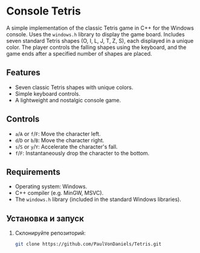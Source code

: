 # Console Tetris

A simple implementation of the classic Tetris game in C++ for the Windows console. Uses the `windows.h` library to display the game board. Includes seven standard Tetris shapes (O, I, L, J, T, Z, S), each displayed in a unique color. The player controls the falling shapes using the keyboard, and the game ends after a specified number of shapes are placed.

## Features
- Seven classic Tetris shapes with unique colors.
- Simple keyboard controls.
- A lightweight and nostalgic console game.

## Controls
- `a`/`A` or `f`/`F`: Move the character left.
- `d`/`D` or `b`/`B`: Move the character right.
- `s`/`S` or `y`/`Y`: Accelerate the character's fall.
- `f`/`F`: Instantaneously drop the character to the bottom.

## Requirements
- Operating system: Windows.
- C++ compiler (e.g. MinGW, MSVC).
- The `windows.h` library (included in the standard Windows libraries).

## Установка и запуск
1. Склонируйте репозиторий:
   ```bash
   git clone https://github.com/PaulVonDaniels/Tetris.git
